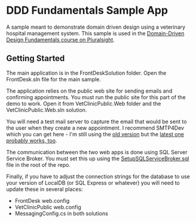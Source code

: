 # DDD Fundamentals Sample App

A sample meant to demonstrate domain driven design using a veterinary hospital management system. This sample is used in the [Domain-Driven Design Fundamentals course on Pluralsight](https://app.pluralsight.com/library/courses/domain-driven-design-fundamentals).

## Getting Started

The main application is in the FrontDeskSolution folder. Open the FrontDesk.sln file for the main sample.

The application relies on the public web site for sending emails and confirming appointments. You must run the public site for this part of the demo to work. Open it from VetClinicPublic.Web folder and the VetClinicPublic.Web.sln solution.

You will need a test mail server to capture the email that would be sent to the user when they create a new appointment. I recommend SMTP4Dev which you can get here - I'm still using the [old version](https://github.com/rnwood/smtp4dev/releases?after=3.0.264-master) but the [latest one probably works, too](https://github.com/rnwood/smtp4dev/releases).

The communication between the two web apps is done using SQL Server Service Broker. You must set this up using the [SetupSQLServiceBroker.sql](./SetupSQLServiceBroker.sql) file in the root of the repo.

Finally, if you have to adjust the connection strings for the database to use your version of LocalDB (or SQL Express or whatever) you will need to update these in several places:

* FrontDesk web.config
* VetClinicPublic web.config
* MessagingConfig.cs in both solutions
